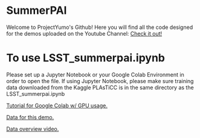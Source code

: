 # SummerPAI
Welcome to ProjectYumo's Github! Here you will find all the code designed for the demos uploaded on the Youtube Channel:
[Check it out!](https://www.youtube.com/channel/UC2Z4Egnb78HCvSzPKrrRCWQ)
# To use LSST_summerpai.ipynb
Please set up a Jupyter Notebook or your Google Colab Environment in order to open the file. 
If using Jupyter Notebook, please make sure training data downloaded from the Kaggle PLAsTiCC is in the same directory as the LSST_summerpai.ipynb

[Tutorial for Google Colab w/ GPU usage.](https://youtu.be/zg_AXwVTOYA)

[Data for this demo.](https://www.kaggle.com/c/PLAsTiCC-2018/data)

[Data overview video.](https://www.youtube.com/watch?v=dYgK0XHIK-0)

